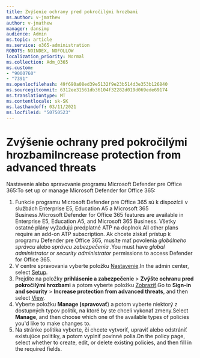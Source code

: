 ```yaml
---
title: Zvýšenie ochrany pred pokročilými hrozbami
ms.author: v-jmathew
author: v-jmathew
manager: dansimp
audience: Admin
ms.topic: article
ms.service: o365-administration
ROBOTS: NOINDEX, NOFOLLOW
localization_priority: Normal
ms.collection: Adm_O365
ms.custom:
- "9000760"
- "7391"
ms.openlocfilehash: 49f690a08ed39e5132f9e23b514d3e353b126840
ms.sourcegitcommit: 6312ee31561db36104f32282d019d069ede69174
ms.translationtype: MT
ms.contentlocale: sk-SK
ms.lasthandoff: 03/11/2021
ms.locfileid: "50750523"
---
```

# <a name="increase-protection-from-advanced-threats"></a><span data-ttu-id="ef3f2-102">Zvýšenie ochrany pred pokročilými hrozbami</span><span class="sxs-lookup"><span data-stu-id="ef3f2-102">Increase protection from advanced threats</span></span>

<span data-ttu-id="ef3f2-103">Nastavenie alebo spravovanie programu Microsoft Defender pre Office 365:</span><span class="sxs-lookup"><span data-stu-id="ef3f2-103">To set up or manage Microsoft Defender for Office 365:</span></span>

1. <span data-ttu-id="ef3f2-104">Funkcie programu Microsoft Defender pre Office 365 sú k dispozícii v službách Enterprise E5, Education A5 a Microsoft 365 Business.</span><span class="sxs-lookup"><span data-stu-id="ef3f2-104">Microsoft Defender for Office 365 features are available in Enterprise E5, Education A5, and Microsoft 365 Business.</span></span> <span data-ttu-id="ef3f2-105">Všetky ostatné plány vyžadujú predplatné ATP na doplnok.</span><span class="sxs-lookup"><span data-stu-id="ef3f2-105">All other plans require an add-on ATP subscription.</span></span> <span data-ttu-id="ef3f2-106">Ak chcete získať prístup k programu Defender pre Office 365, musíte mať povolenia *globálneho správcu* alebo *správcu zabezpečenia* .</span><span class="sxs-lookup"><span data-stu-id="ef3f2-106">You must have *global administrator* or *security administrator* permissions to access Defender for Office 365.</span></span>
2. <span data-ttu-id="ef3f2-107">V centre spravovania vyberte položku [Nastavenie](https://go.microsoft.com/fwlink/p/?linkid=2075721).</span><span class="sxs-lookup"><span data-stu-id="ef3f2-107">In the admin center, select [Setup](https://go.microsoft.com/fwlink/p/?linkid=2075721).</span></span>
3. <span data-ttu-id="ef3f2-108">Prejdite na položky **prihlásenie a zabezpečenie**  >  **Zvýšte ochranu pred pokročilými hrozbami** a potom vyberte položku [Zobraziť](https://go.microsoft.com/fwlink/?linkid=2109302).</span><span class="sxs-lookup"><span data-stu-id="ef3f2-108">Go to **Sign-in and security** > **Increase protection from advanced threats**, and then select [View](https://go.microsoft.com/fwlink/?linkid=2109302).</span></span>
4. <span data-ttu-id="ef3f2-109">Vyberte položku **Manage (spravovať**) a potom vyberte niektorý z dostupných typov politík, na ktoré by ste chceli vykonať zmeny.</span><span class="sxs-lookup"><span data-stu-id="ef3f2-109">Select **Manage**, and then choose which one of the available types of policies you'd like to make changes to.</span></span>
5. <span data-ttu-id="ef3f2-110">Na stránke politika vyberte, či chcete vytvoriť, upraviť alebo odstrániť existujúce politiky, a potom vyplniť povinné polia.</span><span class="sxs-lookup"><span data-stu-id="ef3f2-110">On the policy page, select whether to create, edit, or delete existing policies, and then fill in the required fields.</span></span>
